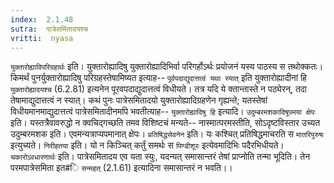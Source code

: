 ```yaml
---
index:  2.1.48
sutra:  पात्रेसमितादयश्च
vritti:  nyasa
---
```


`युक्तारोह्याविपरिग्रहार्थः` इति। युक्तारोह्यादिषु युक्तारोह्यादिभिर्वा परिगर्होऽर्थः प्रयोजनं यस्य पाठस्य स तथोक्कतः। किमर्थं पुनर्युक्तारोह्यादिषु परिग्रहस्तेषामिष्यत इत्याह-- `पूर्वपदाद्युदात्तत्वं यथा स्यात्` इति युक्तारोह्यादीनां हि `युक्तारोह्यादयश्च` (6.2.81) इत्यनेन पूरवपदाद्युदात्तत्वं विधीयते। तत्र यदि ये क्तान्तास्ते न पठ्येरन्, तदा तेषामाद्युदात्तत्वं न स्यात्। कथं पुनः पात्रेसमितादयो युक्तारोह्यादिग्रहणेन गृह्यन्ते; यतस्तेषां विधीयमानमाद्युदात्तत्वं पात्रेसमितादीनमपि भवतीत्याह-- `युक्तारोह्यादिषु हि` इत्यादि। `उदुम्बरमशकादिषूपमया क्षेपः` इति। यस्तत्रैवावरुद्धो न क्वचिद्गच्छति तमव विशिष्टचं मन्यते-- नास्मात्परमस्तीति, सोऽदृष्टविस्तार उच्यत उदुम्बरमशक इति। एवमन्यत्राप्यपमानात् क्षेपः। `प्रतिषिद्धसेवनेन` इति। यः कश्चित् प्रतिषिद्धमाचरति स `मातरिपुरुषः` इत्युच्यते। `निरीहतया` इति। यो न किञ्चित् कर्तुं समर्थः स `पिण्डीशूरः` इत्येवमादिभिः पदैरभिधीयते। `चकारोऽवधारणार्थः` इति। पात्रेसमितादय एव यता स्युः, यदन्यत् समासान्तरं तेषां प्राप्नोति तन्मा भूदिति। तेन परमपात्रेसमिता इत#ि `सन्महत्` (2.1.61) इत्यादिना समासान्तरं न भवति।।

